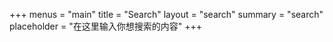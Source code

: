 +++
menus = "main"
title = "Search"
layout = "search"
summary = "search"
placeholder = "在这里输入你想搜索的内容"
+++
